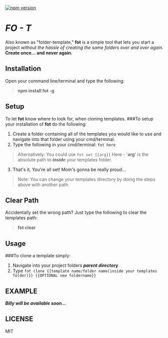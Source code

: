 [![npm version](https://badge.fury.io/js/fot.svg)](https://badge.fury.io/js/fot)

***FO - T***
======

Also known as "folder-template," **fot** is a simple tool that lets you start a project *without the hassle of creating the same folders over and over again.* **Create once... and never again.**


**Installation**
------------

Open your command line/terminal and type the following:
>**npm install fot -g**


**Setup**
-----

To let **fot** know where to look for, when cloning templates.
###To setup your installation of **fot** do the following:

1. Create a folder containing all of the templates you would like to use and navigate into that folder using your cmd/terminal.
2. Type the following in your cmd/terminal:  `fot here`
>Alternatively: You could use `fot set {{arg}}`
>Here - '**arg**' is the absolute path to ***inside*** your templates folder.

3. That's it, You're all set! Mom's gonna be really proud...

>Note: You can change your templates directory by doing the steps above with another path.

**Clear Path**
--------------

Accidentally set the wrong path? Just type the following to clear the templates path:

>**fot clear**

**Usage**
-----

###To clone a template simply:
1. Navigate into your project folders ***parent directory***.
2. Type `fot clone {{template name/folder name(inside your templates folder)}} {{OPTIONAL new foldername}}`


**EXAMPLE**
------------------
***Billy will be available soon...***


**LICENSE**
-------
MIT